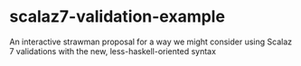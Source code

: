 scalaz7-validation-example
==========================

An interactive strawman proposal for a way we might consider using Scalaz 7 validations with the new, less-haskell-oriented syntax
